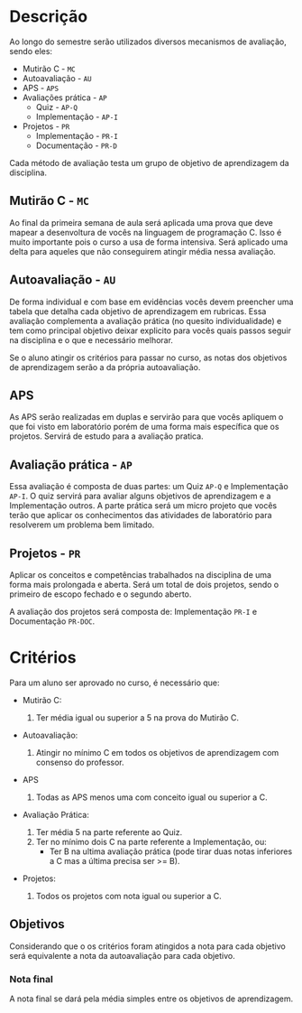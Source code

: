 # Descrição

Ao longo do semestre serão utilizados diversos mecanismos de avaliação, sendo eles:

- Mutirão C    - `MC`
- Autoavaliação - `AU`
- APS - `APS`
- Avaliações prática - `AP` 
    - Quiz - `AP-Q`
    - Implementação - `AP-I`
- Projetos - `PR`
    - Implementação - `PR-I`
    - Documentação - `PR-D`

Cada método de avaliação testa um grupo de objetivo de aprendizagem da disciplina. 

## Mutirão C - `MC`

Ao final da primeira semana de aula será aplicada uma prova que deve mapear a desenvoltura de vocês na linguagem de programação C. Isso é muito importante pois o curso a usa de forma intensiva. Será aplicado uma delta para aqueles que não conseguirem atingir média nessa avaliação.

## Autoavaliação - `AU`

De forma individual e com base em evidências vocês devem preencher uma tabela que detalha cada objetivo de aprendizagem em rubricas. Essa avaliação complementa a avaliação prática (no quesito individualidade) e tem como principal objetivo deixar explicito para vocês quais passos seguir na disciplina e o que e necessário melhorar.

Se o aluno atingir os critérios para passar no curso, as notas dos objetivos de aprendizagem serão a da própria autoavaliação.

## APS

As APS serão realizadas em duplas e servirão para que vocês apliquem o que foi visto em laboratório porém de uma forma mais específica que os projetos. Servirá de estudo para a avaliação pratica.

## Avaliação prática  - `AP`

Essa avaliação é composta de duas partes: um Quiz `AP-Q` e Implementação `AP-I`. O quiz servirá para avaliar alguns objetivos de aprendizagem e a Implementação outros. A parte prática será um micro projeto que vocês terão que aplicar os conhecimentos das atividades de laboratório para resolverem um problema bem limitado.

## Projetos - `PR`

Aplicar os conceitos e competências trabalhados na disciplina de uma forma mais prolongada e aberta. Será um total de dois projetos, sendo o primeiro de escopo fechado e o segundo aberto. 

A avaliação dos projetos será composta de: Implementação `PR-I` e Documentação `PR-DOC`.

# Critérios 

Para um aluno ser aprovado no curso, é necessário que:

- Mutirão C:
    1. Ter média igual ou superior a 5 na prova do Mutirão C.

- Autoavaliação:
    1. Atingir no mínimo C em todos os objetivos de aprendizagem com consenso do professor.

- APS
    1. Todas as APS menos uma com conceito igual ou superior a C.

- Avaliação Prática:
    1. Ter média 5 na parte referente ao Quiz.
    1. Ter no mínimo dois C na parte referente a Implementação, ou:
        - Ter B na ultima avaliação prática (pode tirar duas notas inferiores a C mas a última precisa ser >= B).

- Projetos:
    1. Todos os projetos com nota igual ou superior a C.

## Objetivos

Considerando que o os critérios foram atingidos a nota para cada objetivo será equivalente a nota da autoavaliação para cada objetivo.
   
### Nota final

A nota final se dará pela média simples entre os objetivos de aprendizagem.
